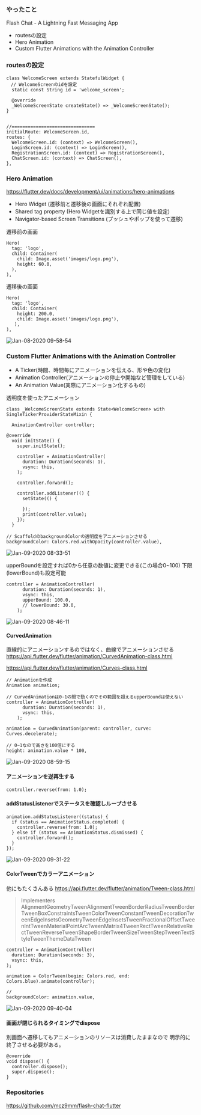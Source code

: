 ### やったこと
Flash Chat - A Lightning Fast Messaging App

- routesの設定
- Hero Animation
- Custom Flutter Animations with the Animation Controller


### routesの設定

```
class WelcomeScreen extends StatefulWidget {
　// WelcomeScreenのidを設定
  static const String id = 'welcome_screen';

  @override
  _WelcomeScreenState createState() => _WelcomeScreenState();
}


//===============================
initialRoute: WelcomeScreen.id,
routes: {
  WelcomeScreen.id: (context) => WelcomeScreen(),
  LoginScreen.id: (context) => LoginScreen(),
  RegistrationScreen.id: (context) => RegistrationScreen(),
  ChatScreen.id: (context) => ChatScreen(),
},
```


### Hero Animation
https://flutter.dev/docs/development/ui/animations/hero-animations

- Hero Widget (遷移前と遷移後の画面にそれぞれ配置)
- Shared tag property (Hero Widgetを識別する上で同じ値を設定)
- Navigator-based Screen Transitions (プッシュやポップを使って遷移)

遷移前の画面
```
Hero(
  tag: 'logo',
  child: Container(
    child: Image.asset('images/logo.png'),
    height: 60.0,
  ),
),
```

遷移後の画面
```
Hero(
  tag: 'logo',
  child: Container(
    height: 200.0,
    child: Image.asset('images/logo.png'),
   ),
),
```

![Jan-08-2020 09-58-54](https://user-images.githubusercontent.com/11751495/71941557-853bd800-31fd-11ea-95ac-17ecb1e9ac97.gif)


### Custom Flutter Animations with the Animation Controller

- A Ticker(時間、時間毎にアニメーションを伝える、形や色の変化)
- Animation Controller(アニメーションの停止や開始など管理をしている)
- An Animation Value(実際にアニメーション化するもの)

透明度を使ったアニメーション
```
class _WelcomeScreenState extends State<WelcomeScreen> with SingleTickerProviderStateMixin {

  AnimationController controller;

@override
  void initState() {
    super.initState();

    controller = AnimationController(
      duration: Duration(seconds: 1),
      vsync: this,
    );

    controller.forward();

    controller.addListener(() {
      setState(() {

      });
      print(controller.value);
    });
  }
  
// ScaffoldのbackgroundColorの透明度をアニメーションさせる
backgroundColor: Colors.red.withOpacity(controller.value),
```

![Jan-09-2020 08-33-51](https://user-images.githubusercontent.com/11751495/72025241-ce9e2d00-32ba-11ea-93cc-8c689ac572df.gif)


upperBoundを設定すれば0から任意の数値に変更できる(この場合0~100)
下限(lowerBound)も設定可能
```
controller = AnimationController(
      duration: Duration(seconds: 1),
      vsync: this,
      upperBound: 100.0,
      // lowerBound: 30.0,
    );
```

![Jan-09-2020 08-46-11](https://user-images.githubusercontent.com/11751495/72025762-85e77380-32bc-11ea-93bd-bd47ded6db3d.gif)

#### CurvedAnimation

直線的にアニメーションするのではなく、曲線でアニメーションさせる
https://api.flutter.dev/flutter/animation/CurvedAnimation-class.html

https://api.flutter.dev/flutter/animation/Curves-class.html

```
// Animationを作成
Animation animation;

// CurvedAnimationは0-1の間で動くのでその範囲を超えるupperBoundは使えない
controller = AnimationController(
      duration: Duration(seconds: 1),
      vsync: this,
    );

animation = CurvedAnimation(parent: controller, curve: Curves.decelerate);

// 0~1なので高さを100倍にする
height: animation.value * 100,
```


![Jan-09-2020 08-59-15](https://user-images.githubusercontent.com/11751495/72026302-605b6980-32be-11ea-88b1-661d2e11e620.gif)

#### アニメーションを逆再生する

```
controller.reverse(from: 1.0);
```

#### addStatusListenerでステータスを確認しループさせる
```
animation.addStatusListener((status) {
  if (status == AnimationStatus.completed) {
    controller.reverse(from: 1.0);
  } else if (status == AnimationStatus.dismissed) {
    controller.forward();
  }
});
```

![Jan-09-2020 09-31-22](https://user-images.githubusercontent.com/11751495/72027553-d8c42980-32c2-11ea-8cf2-28d8778f935d.gif)

#### ColorTweenでカラーアニメーション
他にもたくさんある
https://api.flutter.dev/flutter/animation/Tween-class.html

> Implementers
> AlignmentGeometryTweenAlignmentTweenBorderRadiusTweenBorderTweenBoxConstraintsTweenColorTweenConstantTweenDecorationTweenEdgeInsetsGeometryTweenEdgeInsetsTweenFractionalOffsetTweenIntTweenMaterialPointArcTweenMatrix4TweenRectTweenRelativeRectTweenReverseTweenShapeBorderTweenSizeTweenStepTweenTextStyleTweenThemeDataTween

```
controller = AnimationController(
  duration: Duration(seconds: 3),
  vsync: this,
);

animation = ColorTween(begin: Colors.red, end: Colors.blue).animate(controller);

//
backgroundColor: animation.value,
```

![Jan-09-2020 09-40-04](https://user-images.githubusercontent.com/11751495/72027914-0bbaed00-32c4-11ea-9bdc-4df51cf58f6a.gif)


#### 画面が閉じられるタイミングでdispose

別画面へ遷移してもアニメーションのリソースは消費したままなので
明示的に終了させる必要がある。
```
@override
void dispose() {
  controller.dispose();   
  super.dispose();
}
```

### Repositories
https://github.com/mcz9mm/flash-chat-flutter


